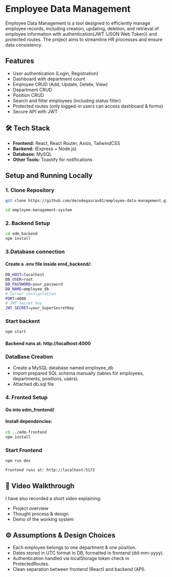 # Employee Data Management

Employee Data Management is a tool designed to efficiently manage employee records, including creation, updating, deletion, and retrieval of employee information with authentication(JWT (JSON Web Token)) and protected routes. The project aims to streamline HR processes and ensure data consistency.


## Features
- User authentication (Login, Registration)
- Dashboard with department count
- Employee CRUD (Add, Update, Delete, View)
- Department CRUD
- Position CRUD
- Search and filter employees (including status filter)
- Protected routes (only logged-in users can access dashboard & forms)
- Secure API with JWT


## 🛠️ Tech Stack
- **Frontend:** React, React Router, Axios, TailwindCSS
- **Backend:** (Express + Node.js)  
- **Database:** MySQL
- **Other Tools:** Toastify for notifications

## Setup and Running Locally

### 1. Clone Repository
```bash
git clone https://github.com/decodegaurav01/employee-data-management.git

cd employee-management-system
```

###  2. Backend Setup
```bash
cd edm_backend
npm install
```
### 3.Database connection 
#### Create a .env file inside emd_backend/:
```bash
DB_HOST=localhost
DB_USER=root
DB_PASSWORD=your_password
DB_NAME=employee_db
# Server configuration
PORT=4000
# JWT secret key
JWT_SECRET=your_SuperSecretKey

```

### Start backent
```bash
npm start

```
#### Backend runs at: http://localhost:4000

### DataBase Creation

- Create a MySQL database named employee_db
- Import  prepared SQL schema manually (tables for employees,  departments, positions, users).
- Attached db.sql file

### 4. Fronted Setup
#### Go into edm_frontend/
#### Install dependencies:
```bash
cd ../edm-frontend
npm install
```
### Start Frontend
```bash
npm run dev

Frontend runs at: http://localhost:5173
```

## 🎥 Video Walkthrough

I have also recorded a short video explaining:

- Project overview
- Thought process & design
- Demo of the working system



## ⚙️ Assumptions & Design Choices

- Each employee belongs to one department & one position.
- Dates stored in UTC format in DB, formatted in frontend (dd-mm-yyyy).
- Authentication handled via localStorage token check in ProtectedRoutes.
- Clean separation between frontend (React) and backend (API).
